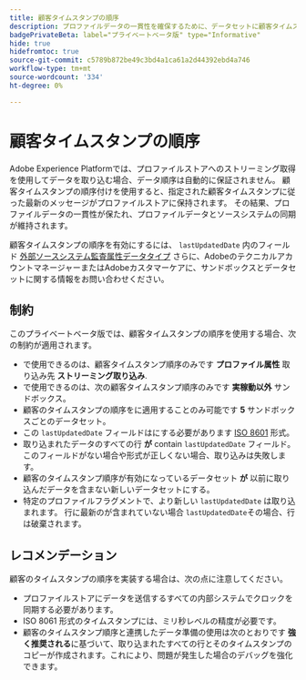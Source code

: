 ```yaml
---
title: 顧客タイムスタンプの順序
description: プロファイルデータの一貫性を確保するために、データセットに顧客タイムスタンプの順序を追加する方法を説明します。
badgePrivateBeta: label="プライベートベータ版" type="Informative"
hide: true
hidefromtoc: true
source-git-commit: c5789b872be49c3bd4a1ca61a2d44392ebd4a746
workflow-type: tm+mt
source-wordcount: '334'
ht-degree: 0%

---
```



# 顧客タイムスタンプの順序

Adobe Experience Platformでは、プロファイルストアへのストリーミング取得を使用してデータを取り込む場合、データ順序は自動的に保証されません。 顧客タイムスタンプの順序付けを使用すると、指定された顧客タイムスタンプに従った最新のメッセージがプロファイルストアに保持されます。 その結果、プロファイルデータの一貫性が保たれ、プロファイルデータとソースシステムの同期が維持されます。

顧客タイムスタンプの順序を有効にするには、 `lastUpdatedDate` 内のフィールド [外部ソースシステム監査属性データタイプ](../xdm/data-types/external-source-system-audit-attributes.md) さらに、AdobeのテクニカルアカウントマネージャーまたはAdobeカスタマーケアに、サンドボックスとデータセットに関する情報をお問い合わせください。

## 制約

このプライベートベータ版では、顧客タイムスタンプの順序を使用する場合、次の制約が適用されます。

- で使用できるのは、顧客タイムスタンプ順序のみです **プロファイル属性** 取り込み先 **ストリーミング取り込み**.
- で使用できるのは、次の顧客タイムスタンプ順序のみです **実稼動以外** サンドボックス。
- 顧客のタイムスタンプの順序をに適用することのみ可能です **5** サンドボックスごとのデータセット。
- この `lastUpdatedDate` フィールドはにする必要があります [ISO 8601](https://www.iso.org/iso-8601-date-and-time-format.html) 形式。
- 取り込まれたデータのすべての行 **が** contain `lastUpdatedDate` フィールド。 このフィールドがない場合や形式が正しくない場合、取り込みは失敗します。
- 顧客のタイムスタンプ順序が有効になっているデータセット **が** 以前に取り込んだデータを含まない新しいデータセットにする。
- 特定のプロファイルフラグメントで、より新しい `lastUpdatedDate` は取り込まれます。 行に最新のが含まれていない場合 `lastUpdatedDate`その場合、行は破棄されます。

## レコメンデーション

顧客のタイムスタンプの順序を実装する場合は、次の点に注意してください。

- プロファイルストアにデータを送信するすべての内部システムでクロックを同期する必要があります。
- ISO 8061 形式のタイムスタンプには、ミリ秒レベルの精度が必要です。
- 顧客のタイムスタンプ順序と連携したデータ準備の使用は次のとおりです **強く推奨される**&#x200B;に基づいて、取り込まれたすべての行とそのタイムスタンプのコピーが作成されます。これにより、問題が発生した場合のデバッグを強化できます。
